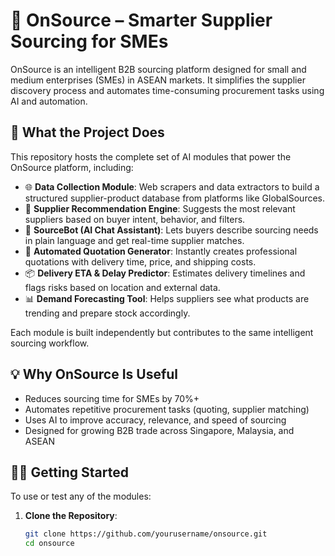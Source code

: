 # 🧠 OnSource – Smarter Supplier Sourcing for SMEs

OnSource is an intelligent B2B sourcing platform designed for small and medium enterprises (SMEs) in ASEAN markets. It simplifies the supplier discovery process and automates time-consuming procurement tasks using AI and automation.

## 🚀 What the Project Does

This repository hosts the complete set of AI modules that power the OnSource platform, including:

- 🌐 **Data Collection Module**: Web scrapers and data extractors to build a structured supplier-product database from platforms like GlobalSources.
- 🤖 **Supplier Recommendation Engine**: Suggests the most relevant suppliers based on buyer intent, behavior, and filters.
- 💬 **SourceBot (AI Chat Assistant)**: Lets buyers describe sourcing needs in plain language and get real-time supplier matches.
- 📄 **Automated Quotation Generator**: Instantly creates professional quotations with delivery time, price, and shipping costs.
- 📦 **Delivery ETA & Delay Predictor**: Estimates delivery timelines and flags risks based on location and external data.
- 📊 **Demand Forecasting Tool**: Helps suppliers see what products are trending and prepare stock accordingly.

Each module is built independently but contributes to the same intelligent sourcing workflow.

## 💡 Why OnSource Is Useful

- Reduces sourcing time for SMEs by 70%+
- Automates repetitive procurement tasks (quoting, supplier matching)
- Uses AI to improve accuracy, relevance, and speed of sourcing
- Designed for growing B2B trade across Singapore, Malaysia, and ASEAN

## 🧑‍💻 Getting Started

To use or test any of the modules:

1. **Clone the Repository**:
   ```bash
   git clone https://github.com/yourusername/onsource.git
   cd onsource
